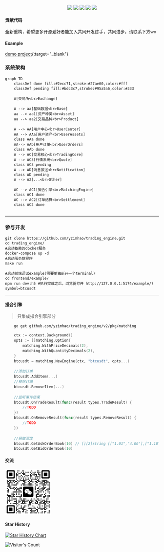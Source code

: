 
<p align="center">
    <img src="https://img.shields.io/github/stars/yzimhao/trading_engine?style=social">
    <img src="https://img.shields.io/github/forks/yzimhao/trading_engine?style=social">
	<img src="https://img.shields.io/github/issues/yzimhao/trading_engine">
	<img src="https://img.shields.io/github/repo-size/yzimhao/trading_engine">
	<img src="https://img.shields.io/github/license/yzimhao/trading_engine">
</p>


#### 贡献代码
  全新重构，希望更多开源爱好者能加入共同开发练手，共同进步，请联系下方wx

#### Example
[demo project](http://157.250.198.95:8080/example/?symbol=btcusdt){:target="_blank"}


### 系统架构
```mermaid
graph TD
    classDef done fill:#2ecc71,stroke:#27ae60,color:#fff  
    classDef pending fill:#bdc3c7,stroke:#95a5a6,color:#333

    A[交易所<br>Exchange]

    A --> aa[基础数据<br>Base]
    aa --> aa1[资产种类<br>Asset]
    aa --> aa2[交易品种<br>Product]

    A --> AA[用户中心<br>UserCenter]
    AA --> AAa[用户资产<br>UserAssets]
    class AAa done
    AA--> AAb[用户订单<br>UserOrders]
    class AAb done
    A --> AC[交易核心<br>TradingCore]
    A --> AC3[行情系统<br>Quote]
    class AC3 pending
    A --> AD[消息推送<br>Notification]
    class AD pending
    A --> AZ[...<br>Other]

    AC --> AC1[撮合引擎<br>MatchingEngine]
    class AC1 done
    AC --> AC2[订单结算<br>Settlement]
    class AC2 done
    
```

---
### 参与开发
```
git clone https://github.com/yzimhao/trading_engine.git
cd trading_engine/
#启动依赖的docker服务
docker-compose up -d
#启动服务端程序
make run

#启动前端调试example(需要单独新开一个terminal)
cd frontend/example/
npm run dev:h5 #执行完成之后，浏览器打开 http://127.0.0.1:5174/example/?symbol=btcusdt
```




---

#### 撮合引擎
> 只集成撮合引擎部分

```
    go get github.com/yzimhao/trading_engine/v2/pkg/matching
```

```go
    ctx := context.Background()
    opts := []matching.Option{
        matching.WithPriceDecimals(2),
        matching.WithQuantityDecimals(2),
    }
    btcusdt = matching.NewEngine(ctx, "btcusdt", opts...)

    //添加订单
    btcusdt.AddItem(...)
    //移除订单
    btcusdt.RemoveItem(...)

    //监听事件结果
    btcusdt.OnTradeResult(func(result types.TradeResult) {
        //TODO
    })
    btcusdt.OnRemoveResult(func(result types.RemoveResult) {
        //TODO
    })

    //获取深度
    btcusdt.GetAskOrderBook(10) // [][2]string [["1.01","4.00"],["1.10","2.00"]]
    btcusdt.GetBidOrderBook(10)

```


 
  #### 交流
<img src="https://github.com/yzimhao/trading_engine/blob/main/generated/docs/images/wechat.jpg?raw=true" width = "150"/>

  #### Star History

[![Star History Chart](https://api.star-history.com/svg?repos=yzimhao/trading_engine&type=Date)](https://star-history.com/#yzimhao/trading_engine&Date)

![Visitor's Count](https://profile-counter.glitch.me/yzimhao_trading_engine/count.svg)